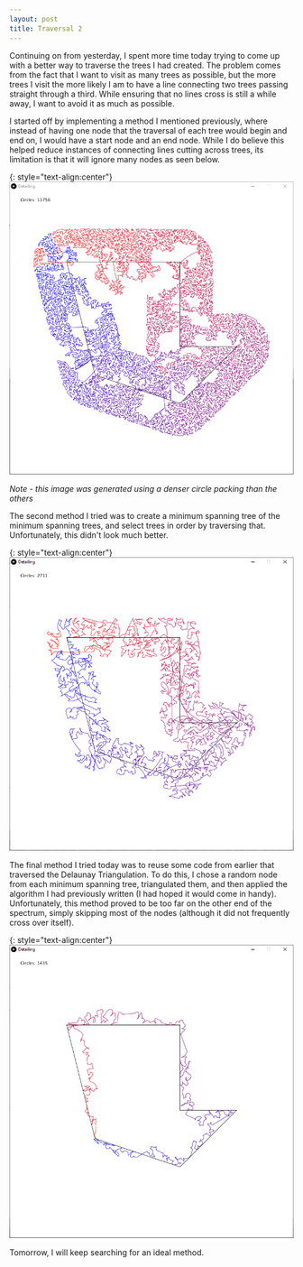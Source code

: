 ```yaml
---
layout: post
title: Traversal 2
---
```


Continuing on from yesterday, I spent more time today trying to come up with a better way to traverse the trees I had created. The problem comes from the fact that I want to visit as many trees as possible, but the more trees I visit the more likely I am to have a line connecting two trees passing straight through a third. While ensuring that no lines cross is still a while away, I want to avoid it as much as possible.

I started off by implementing a method I mentioned previously, where instead of having one node that the traversal of each tree would begin and end on, I would have a start node and an end node. While I do believe this helped reduce instances of connecting lines cutting across trees, its limitation is that it will ignore many nodes as seen below.

{: style="text-align:center"}
![Chunks are missing from a curve approximating a polyline.](https://raw.githubusercontent.com/MichaelMBradley/Detailing/gh-pages/_assets/05-27/quotesmartunquote.png)

*Note - this image was generated using a denser circle packing than the others*

The second method I tried was to create a minimum spanning tree of the minimum spanning trees, and select trees in order by traversing that. Unfortunately, this didn't look much better.

{: style="text-align:center"}
![Chunks are missing from a curve approximating a polyline, but in a different way.](https://raw.githubusercontent.com/MichaelMBradley/Detailing/gh-pages/_assets/05-27/KruskalRecurse.png)

The final method I tried today was to reuse some code from earlier that traversed the Delaunay Triangulation. To do this, I chose a random node from each minimum spanning tree, triangulated them, and then applied the algorithm I had previously written (I had hoped it would come in handy). Unfortunately, this method proved to be too far on the other end of the spectrum, simply skipping most of the nodes (although it did not frequently cross over itself).

{: style="text-align:center"}
![A jagged polyline approximates another polyline.](https://raw.githubusercontent.com/MichaelMBradley/Detailing/gh-pages/_assets/05-27/OldAndNew.png)

Tomorrow, I will keep searching for an ideal method.
